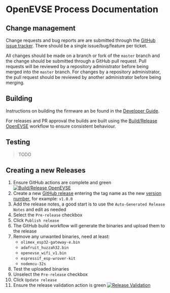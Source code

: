 # OpenEVSE Process Documentation

## Change management

Change requests and bug reports are are submitted through the [GitHub issue tracker](https://github.com/OpenEVSE/ESP32_WiFi_V4.x/issues). There should be a single issue/bug/feature per ticket.

All changes should be made on a branch or fork of the `master` branch and the change should be submitted through a GitHub pull request. Pull requests will be reviewed by a repository administrator before being merged into the `master` branch. For changes by a repository administrator, the pull request should be reviewed by another administrator before being merging.

## Building

Instructions on building the firmware an be found in the [Developer Guide](developer-guide.md).

For releases and PR approval the builds are built using the [Build/Release OpenEVSE](https://github.com/OpenEVSE/ESP32_WiFi_V4.x/actions/workflows/build.yaml) workflow to ensure consistent behaviour.

## Testing

> TODO

## Creating a new Releases

1. Ensure GitHub actions are complete and green
    [![Build/Release OpenEVSE](https://github.com/OpenEVSE/ESP32_WiFi_V4.x/actions/workflows/build.yaml/badge.svg)](https://github.com/OpenEVSE/ESP32_WiFi_V4.x/actions/workflows/build.yaml)
1. Create a new [GitHub release](https://github.com/OpenEVSE/ESP32_WiFi_V4.x/releases/new) entering the tag name as the new [version number](https://semver.org/), for example: `v1.0.0`
1. Add the release notes, a good start is to use the `Auto-Generated Release Notes` and edit as needed
1. Select the `Pre-release` checkbox
1. Click `Publish release`
1. The GitHub build workflow will generate the binaries and upload them to the release
1. Remove any unwanted binaries, need at least:
    - `olimex_esp32-gateway-e.bin`
    - `adafruit_huzzah32.bin`
    - `openevse_wifi_v1.bin`
    - `espressif_esp-wrover-kit`
    - `nodemcu-32s`
1. Test the uploaded binaries
1. Unselect the `Pre-release` checkbox
1. Click `Update release`
1. Ensure the release validation action is green
    [![Release Validation](https://github.com/OpenEVSE/ESP32_WiFi_V4.x/actions/workflows/release_validation.yaml/badge.svg)](https://github.com/OpenEVSE/ESP32_WiFi_V4.x/actions/workflows/release_validation.yaml)
